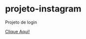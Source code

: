 # projeto-instagram
 Projeto de login


<a href="https://luisgarduci.github.io/projeto-instagram/index.html"> Clique Aqui!</a>